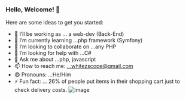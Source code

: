 ### Hello, Welcome! 👋
Here are some ideas to get you started:
- 🔭 I’ll be working as ... a web-dev (Back-End)
- 🌱 I’m currently learning ...php framework (Symfony)
- 👯 I’m looking to collaborate on ...any PHP
- 🤔 I’m looking for help with ...C#
- 💬 Ask me about ...php, javascript 
- 📫 How to reach me: ...whitezscope@gmail.com
- 😄 Pronouns: ...He/Him
- ⚡ Fun fact: ... 26% of people put items in their shopping cart just to check delivery costs.
![image](https://unsplash.com/photos/XMFZqrGyV-Q)
